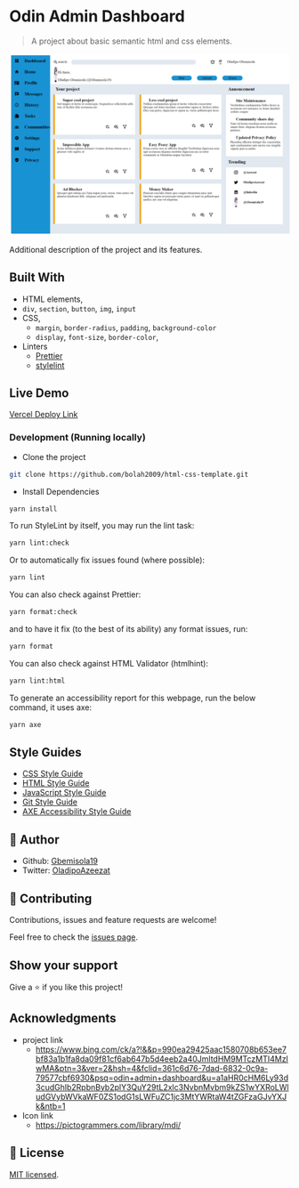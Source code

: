 # Odin Admin Dashboard

> A project about basic semantic html and css elements.

![screenshot](./app_screenshot.png)

Additional description of the project and its features.

## Built With

- HTML elements,
- `div`, `section`, `button`, `img`, `input`
- CSS,
  - `margin`, `border-radius`, `padding`, `background-color`
  - `display`, `font-size`, `border-color`,
- Linters
  - [Prettier](https://prettier.io/)
  - [stylelint](https://stylelint.io/)

## Live Demo

[Vercel Deploy Link](https://vercel.com/gbemisola19s-projects/odin-admin-dashboard)

### Development (Running locally)

- Clone the project

```bash
git clone https://github.com/bolah2009/html-css-template.git

```

- Install Dependencies

```bash
yarn install
```

To run StyleLint by itself, you may run the lint task:

```bash
yarn lint:check
```

Or to automatically fix issues found (where possible):

```bash
yarn lint
```

You can also check against Prettier:

```bash
yarn format:check
```

and to have it fix (to the best of its ability) any format issues, run:

```bash
yarn format
```

You can also check against HTML Validator (htmlhint):

```bash
yarn lint:html
```

To generate an accessibility report for this webpage, run the below command, it uses axe:

```bash
yarn axe
```

## Style Guides

- [CSS Style Guide](http://udacity.github.io/frontend-nanodegree-styleguide/css.html)
- [HTML Style Guide](http://udacity.github.io/frontend-nanodegree-styleguide/index.html)
- [JavaScript Style Guide](http://udacity.github.io/frontend-nanodegree-styleguide/javascript.html)
- [Git Style Guide](https://udacity.github.io/git-styleguide/)
- [AXE Accessibility Style Guide](https://dequeuniversity.com/rules/axe/html/4.7)

## 👤 Author

- Github: [Gbemisola19](https://github.com/Gbemisola19)
- Twitter: [OladipoAzeezat](https://twitter.com/OladipoAzeezat)

## 🤝 Contributing

Contributions, issues and feature requests are welcome!

Feel free to check the [issues page](../../issues).

## Show your support

Give a ⭐️ if you like this project!

## Acknowledgments

- project link
  - https://www.bing.com/ck/a?!&&p=990ea29425aac1580708b653ee7bf83a1b1fa8da09f81cf6ab647b5d4eeb2a40JmltdHM9MTczMTI4MzIwMA&ptn=3&ver=2&hsh=4&fclid=361c6d76-7dad-6832-0c9a-79577cbf6930&psq=odin+admin+dashboard&u=a1aHR0cHM6Ly93d3cudGhlb2RpbnByb2plY3QuY29tL2xlc3NvbnMvbm9kZS1wYXRoLWludGVybWVkaWF0ZS1odG1sLWFuZC1jc3MtYWRtaW4tZGFzaGJvYXJk&ntb=1
- Icon link
  - https://pictogrammers.com/library/mdi/

## 📝 License

[MIT licensed](./LICENSE).
